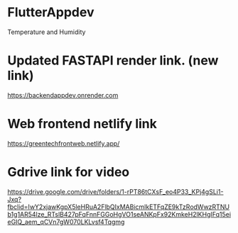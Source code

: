 # FlutterAppdev
Temperature and Humidity

# Updated FASTAPI render link. (new link)
https://backendappdev.onrender.com

# Web frontend netlify link
https://greentechfrontweb.netlify.app/

# Gdrive link for video
https://drive.google.com/drive/folders/1-rPT86tCXsF_eo4P33_KPj4gSLi1-Jxq?fbclid=IwY2xjawKgpX5leHRuA2FlbQIxMABicmlkETFqZE9kTzRodWwzRTNUb1g1AR54lze_RTslB427pFqFnnFGGoHgVO1seANKpFx92KmkeH2lKHgIFq15eieGIQ_aem_qCVn7gW070LKLvsf4Tqgmg
